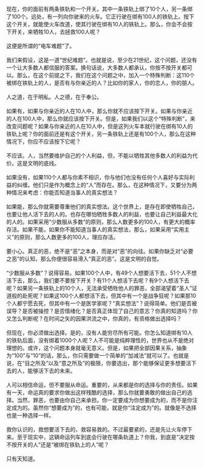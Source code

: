 现在，你的面前有两条铁轨和一个开关。其中一条铁轨上绑了10个人，另一条绑了100个。远处，有一列向你驶来的火车。它正行驶在绑有100人的铁轨上。按下这个开关，就能使火车改道，使其行驶在绑有10人的铁轨上。那么，你会不会按下开关，来牺牲10人，去拯救100人呢？<br><br>
这便是所谓的“电车难题”了。<br><br>
我们来假设，这是一道“世纪难题”。也就是说，至少在21世纪，这个问题，还没有一个让大多数人都信服的答案。换句话说，大多数人都承认，你按不按开关都可以。那么，在这个前提之下，我们在这个问题之中，加入一个特殊判断：这110个被绑在铁轨上的人，是否有与你亲近的人？比如你的家人，你的恋人，你的朋人。<br><br>
人之道，在于明私。人之德，在于奉公。<br><br>
如果有，如果与你亲近的人在10人中，那么你就不应该按下开关。如果与你亲近的人在100人中，那么你就应该按下开关。但是，如果我们以这个“特殊判断”，来改变问题呢？如果与你亲近的人在10人中，但是这列火车本就行驶在绑有10人的铁轨上呢？你的面前还是有这个开关，另一条铁轨上还是有100个人，那么在这种情况下，你应不应该按下它呢？<br><br>
不应该。人，当然要维护自己的个人利益，但，不能以牺牲其他多数人的利益为代价。这是文明的底线。<br><br>
如果没有，如果110个人都与你素不相识，你与他们也没有任何个人喜好与实际利益的纠缠。他们只是作为概念上的“人”而存在。那么，在这种情况下，又要分为两种情况来考虑：你能否知道当事人的真实想法？<br><br>
如果能，那么你就需要尊重他们的真实想法。这个世界上，是存在即使牺牲自己，也要让他人活下去的人的。也存在哪怕牺牲多数人的利益，也要让自己利益最大化的人的。如果采用“少数服从多数”的原则，那么人数更多的100人，有更大的概率存活。如果不能，如果你不能知道当事人的真实想法，那么，如果采用“实用主义”的原则，那么人数更多的100人，理应存活。<br><br>
要小心。真正的恶，绝不是“恶”之本身，而是对“恶”的向往。如果你缺乏对“必要之恶”的认知，那么你便很容易滑入“真正的恶”。这是文明的自觉。<br><br>
“少数服从多数”？说得容易。如果100个人中，有49个人想要活下去，51个人不想活下去，那么，我们要不要按下开关？有11个人想活下去呢？有9个人想活下去呢？如果另一条铁轨上的10个人，无法承受牺牲他人的罪恶，全部渴望着“圣人”证道般的赴死呢？如果这100个人都想活下去，但其中有一个是战争狂呢？如果那10个人都宁愿去死，但其中有一个是医学家呢？“真实想法”？说得简单。他们是否被误导？是否被操控？是否情绪化？是否真正体现了自己的意志？你真的知道吗？你又怎么判断呢？在时间之矢的因果洪流之中，你真的，有资格做出选择吗？<br><br>
但现在，你必须做出选择。是的，没有人能穷尽所有可能。你怎么知道绑有10人的铁轨后面，没有绑着1000个人呢？人不可能是纯粹理性的，世界也从不是绝对理想的。或许，这个问题本身就毫无意义。但是，如果把全部因果关系，抽象为“100”与“10”的话，那么，你只需要做一个简单的“加减法”就可以了。也就是说，在“目之所及”以及“意之所及”的极限，你要选出，那个能够保证更多想要活下去的人，能够活下去的未来。<br><br>
人可以相信命运，但不要服从命运。重要的，从来都是你的选择与你的责任。如果有一天，命运真的要求你做出这样残酷的选择，那么你就要勇敢的做出自己的选择。当然，罪恶，也要由你自己来承担。你一定要成为你想要成为的，而不是你注定成为的。虽然你“想要成为”的，也有可能，就是你“注定成为”的。就像是不选择也是一种选择一样。<br><br>
救你认识的，救想要活下去的，救容易救的。不过最要紧的，还是先让火车停下来。至于现实中，这辆命运列车到底会行驶在哪条轨道上？你我，到底是“决定按不按开关的人”还是“被绑在铁轨上的人”呢？<br><br>
只有天知道。